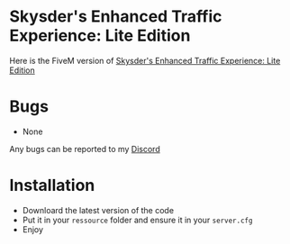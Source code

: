 # Skysder's Enhanced Traffic Experience: Lite Edition
Here is the FiveM version of [Skysder's Enhanced Traffic Experience: Lite Edition]([https://discord.gg/D7cVc8TzPN](https://www.gta5-mods.com/misc/skysder-s-enhanced-traffic-experience))
# Bugs
- None

Any bugs can be reported to my [Discord](https://discord.com/invite/MCK7wFwV3q)
# Installation
- Downloard the latest version of the code
- Put it in your `ressource` folder and ensure it in your `server.cfg`
- Enjoy
